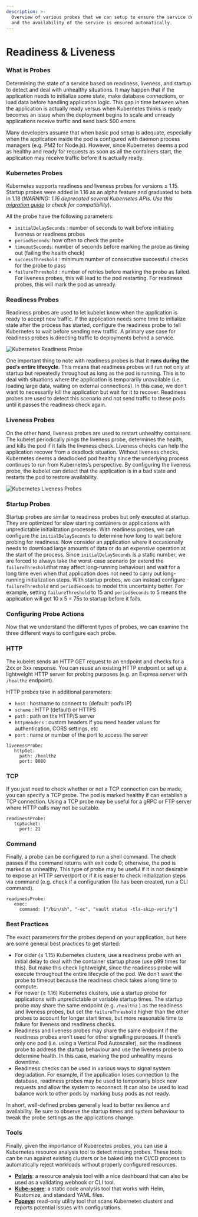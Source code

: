 ```yaml
---
description: >-
  Overview of various probes that we can setup to ensure the service deployment
  and the availability of the service is ensured automatically.
---
```


# Readiness & Liveness

### What is Probes

Determining the state of a service based on readiness, liveness, and startup to detect and deal with unhealthy situations. It may happen that if the application needs to initialize some state, make database connections, or load data before handling application logic. This gap in time between when the application is actually ready versus when Kubernetes thinks is ready becomes an issue when the deployment begins to scale and unready applications receive traffic and send back 500 errors.

Many developers assume that when basic pod setup is adequate, especially when the application inside the pod is configured with daemon process managers \(e.g. PM2 for Node.js\). However, since Kubernetes deems a pod as healthy and ready for requests as soon as all the containers start, the application may receive traffic before it is actually ready. 

### Kubernetes Probes

Kubernetes supports readiness and liveness probes for versions ≤ 1.15. Startup probes were added in 1.16 as an alpha feature and graduated to beta in 1.18 \(_WARNING: 1.16 deprecated several Kubernetes APIs. Use this_ [_migration guide_](https://medium.com/dev-genius/upgrading-to-kubernetes-1-16-ad977933694d) _to check for compatibility_\).

All the probe have the following parameters:

* `initialDelaySeconds` : number of seconds to wait before initiating liveness or readiness probes
* `periodSeconds`: how often to check the probe
* `timeoutSeconds`: number of seconds before marking the probe as timing out \(failing the health check\)
* `successThreshold` : minimum number of consecutive successful checks for the probe to pass
* `failureThreshold` : number of retries before marking the probe as failed. For liveness probes, this will lead to the pod restarting. For readiness probes, this will mark the pod as unready.

### Readiness Probes

Readiness probes are used to let kubelet know when the application is ready to accept new traffic. If the application needs some time to initialize state after the process has started, configure the readiness probe to tell Kubernetes to wait before sending new traffic. A primary use case for readiness probes is directing traffic to deployments behind a service.

![Kubernetes Readiness Probe](https://miro.medium.com/max/60/0*AvaYbgMkeHJ0Pis8.GIF?q=20)

One important thing to note with readiness probes is that it **runs during the pod’s entire lifecycle**. This means that readiness probes will run not only at startup but repeatedly throughout as long as the pod is running. This is to deal with situations where the application is temporarily unavailable \(i.e. loading large data, waiting on external connections\). In this case, we don’t want to necessarily kill the application but wait for it to recover. Readiness probes are used to detect this scenario and not send traffic to these pods until it passes the readiness check again.

### Liveness Probes <a id="29ef"></a>

On the other hand, liveness probes are used to restart unhealthy containers. The kubelet periodically pings the liveness probe, determines the health, and kills the pod if it fails the liveness check. Liveness checks can help the application recover from a deadlock situation. Without liveness checks, Kubernetes deems a deadlocked pod healthy since the underlying process continues to run from Kubernetes’s perspective. By configuring the liveness probe, the kubelet can detect that the application is in a bad state and restarts the pod to restore availability.

![Kubernetes Liveness Probes](https://miro.medium.com/max/60/0*yicsIyLNZJlDlIsf.GIF?q=20)

### **Startup Probes** <a id="1b53"></a>

Startup probes are similar to readiness probes but only executed at startup. They are optimized for slow starting containers or applications with unpredictable initialization processes. With readiness probes, we can configure the `initialDelaySeconds` to determine how long to wait before probing for readiness. Now consider an application where it occasionally needs to download large amounts of data or do an expensive operation at the start of the process. Since `initialDelaySeconds` is a static number, we are forced to always take the worst-case scenario \(or extend the `failureThreshold`that may affect long-running behaviour\) and wait for a long time even when that application does not need to carry out long-running initialization steps. With startup probes, we can instead configure `failureThreshold` and `periodSeconds` to model this uncertainty better. For example, setting `failureThreshold` to 15 and `periodSeconds` to 5 means the application will get 10 x 5 = 75s to startup before it fails.

### Configuring Probe Actions

Now that we understand the different types of probes, we can examine the three different ways to configure each probe.

### **HTTP**

The kubelet sends an HTTP GET request to an endpoint and checks for a 2xx or 3xx response. You can reuse an existing HTTP endpoint or set up a lightweight HTTP server for probing purposes \(e.g. an Express server with `/healthz` endpoint\).

HTTP probes take in additional parameters:

* `host` : hostname to connect to \(default: pod’s IP\)
* `scheme` : HTTP \(default\) or HTTPS
* `path` : path on the HTTP/S server
* `httpHeaders` : custom headers if you need header values for authentication, CORS settings, etc
* `port` : name or number of the port to access the server

```text
livenessProbe:
   httpGet:
     path: /healthz
     port: 8080
```

### TCP <a id="ed8f"></a>

If you just need to check whether or not a TCP connection can be made, you can specify a TCP probe. The pod is marked healthy if can establish a TCP connection. Using a TCP probe may be useful for a gRPC or FTP server where HTTP calls may not be suitable.

```text
readinessProbe:
   tcpSocket:
     port: 21
```

### Command <a id="0a7d"></a>

Finally, a probe can be configured to run a shell command. The check passes if the command returns with exit code 0; otherwise, the pod is marked as unhealthy. This type of probe may be useful if it is not desirable to expose an HTTP server/port or if it is easier to check initialization steps via command \(e.g. check if a configuration file has been created, run a CLI command\).

```text
readinessProbe:
   exec:
     command: ["/bin/sh", "-ec", "vault status -tls-skip-verify"]
```

### Best Practices

The exact parameters for the probes depend on your application, but here are some general best practices to get started:

* For older \(≤ 1.15\) Kubernetes clusters, use a readiness probe with an initial delay to deal with the container startup phase \(use p99 times for this\). But make this check lightweight, since the readiness probe will execute throughout the entire lifecycle of the pod. We don’t want the probe to timeout because the readiness check takes a long time to compute.
* For newer \(≥ 1.16\) Kubernetes clusters, use a startup probe for applications with unpredictable or variable startup times. The startup probe may share the same endpoint \(e.g. `/healthz` \) as the readiness and liveness probes, but set the `failureThreshold` higher than the other probes to account for longer start times, but more reasonable time to failure for liveness and readiness checks.
* Readiness and liveness probes may share the same endpoint if the readiness probes aren’t used for other signalling purposes. If there’s only one pod \(i.e. using a Vertical Pod Autoscaler\), set the readiness probe to address the startup behaviour and use the liveness probe to determine health. In this case, marking the pod unhealthy means downtime.
* Readiness checks can be used in various ways to signal system degradation. For example, if the application loses connection to the database, readiness probes may be used to temporarily block new requests and allow the system to reconnect. It can also be used to load balance work to other pods by marking busy pods as not ready.

In short, well-defined probes generally lead to better resilience and availability. Be sure to observe the startup times and system behaviour to tweak the probe settings as the applications change.

### Tools

Finally, given the importance of Kubernetes probes, you can use a Kubernetes resource analysis tool to detect missing probes. These tools can be run against existing clusters or be baked into the CI/CD process to automatically reject workloads without properly configured resources.

* [**Polaris**](https://github.com/FairwindsOps/polaris): a resource analysis tool with a nice dashboard that can also be used as a validating webhook or CLI tool.
* [**Kube-score**](https://github.com/zegl/kube-score): a static code analysis tool that works with Helm, Kustomize, and standard YAML files.
* [**Popeye**](https://github.com/derailed/popeye)**:** read-only utility tool that scans Kubernetes clusters and reports potential issues with configurations.

